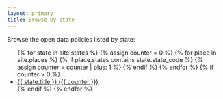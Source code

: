 ```yaml
---
layout: primary
title: Browse by state
---
```


Browse the open data policies listed by state:

<ul>
{% for state in site.states %}
  {% assign counter = 0 %}
  {% for place in site.places %}
    {% if place.states contains state.state_code %}
      {% assign counter = counter | plus: 1 %}
    {% endif %}
  {% endfor %}
  {% if counter > 0 %}
    <li>
      <a href="{{ state.url | prepend: site.baseurl }}">{{ state.title }} ({{ counter }})</a>
    </li>
  {% endif %}
{% endfor %}
</ul>
<!-- The counter is really a counter of places, not docs. Doesn't matter now but could change in the future. -->

